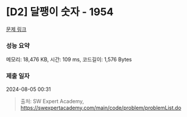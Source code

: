 # [D2] 달팽이 숫자 - 1954 

[문제 링크](https://swexpertacademy.com/main/code/problem/problemDetail.do?contestProbId=AV5PobmqAPoDFAUq) 

### 성능 요약

메모리: 18,476 KB, 시간: 109 ms, 코드길이: 1,576 Bytes

### 제출 일자

2024-08-05 00:31



> 출처: SW Expert Academy, https://swexpertacademy.com/main/code/problem/problemList.do